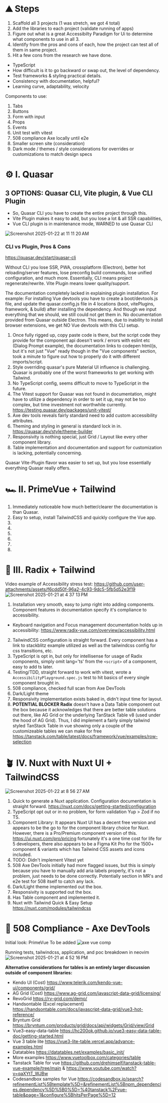 # ⛰️ Steps

1. Scaffold all 3 projects (1 was stretch, we got 4 total)
2. Add the libraries to each project (validate running of apps)
3. Figure out what is a great Accessibilty Paradigm for Ui to determine what components to use in all 3.
4. Identify from the pros and cons of each, how the project can test all of them in same project.
5. Hit a few cons from the research we have done.

- TypeScript
- How difficult is it to go backward or swap out, the level of dependency.
- Test frameworks & styling practical details.
- Consistency with documentation, helpful?
- Learning curve, adaptability, velocity

Components to use:

1. Tabs
2. Buttons
3. Form with input
4. Props
5. Events
6. Unit test with vitest
7. 508 compliance Axe locally until e2e
8. Smaller screen site (consideration)
9. Dark mode / themes / style considerations for overrides or customizations to match design specs

# ⚙️ I. Quasar

## 3 OPTIONS: Quasar CLI, Vite plugin, & Vue CLI Plugin

- So, Quasar CLI you have to create the entire project through this.
- Vite Plugin makes it easy to add, but you lose a lot & all SSR capabilities,
- Vue CLI plugin is in maintenance mode, WARNED to use Quasar CLI

![Screenshot 2025-01-22 at 11 11 20 AM](https://github.com/user-attachments/assets/0f3bf218-c384-4c6f-91f2-b658a1955548)

### CLI vs Plugin, Pros & Cons

<https://quasar.dev/start/quasar-cli>

Without CLI you lose SSR, PWA, crossplatform (Electron), better hot reloading/server features, lose preconfig build commands, lose unified configuration, and much more.
Essentially, CLI means project regenerate/rewrite. Vite Plugin means lower quality/support.

The documentation completely lacked in explaining plugin installation. For example:
For installing Vue devtools you have to create a boot/devtools.js file, and update the quasar.config.js file in 4 locations (boot, vitePlugins, framework, & build) after installing the dependency. And though we input everything that we should, we still could not get them in. No documentation provided from Quasar outside Electron. This means, due to inability to install browser extensions, we get NO Vue devtools with this CLI setup.

1. Once fully rigged up, copy paste code is there, but the script code they provide for the component api doesn't work / errors with eslint etc (Dialog Prompt example), the documentation links to codepen html/js, but it's not just "Vue" ready though in the "Vue components" section, took a minute to figure out how to properly do it with different imports/script.
2. Style overriding quasar's pure Material UI influence is challenging. Quasar is probably one of the worst frameworks to get working with Tailwind.
3. No TypeScript config, seems difficult to move to TypeScript in the future.
4. The Vitest support for Quasar was not found in documentation, might have to utilize a dependency in order to set it up, may not be too complex, but time investment not worthwhile currently.  <https://testing.quasar.dev/packages/unit-vitest/>
5. Axe dev tools reveals fairly standard need to add custom accessibility attributes.
6. Theming and styling in general is standard lock in in. <https://quasar.dev/style/theme-builder>
7. Responsivity is nothing special, just Grid / Layout like every other component library.
8. Table implementation and documentation and support for customization is lacking, potentially concerning.

Quasar Vite-Plugin flavor was easier to set up, but you lose essentially everything Quasar really offers.

# 🏎️ II. PrimeVue + Tailwind

1. Immediately noticeable how much better/clearer the documentation is than Quasar.
2. Easy to setup, install TailwindCSS and quickly configure the Vue app.
3.
4.
5.
6.
7.
8.

# 🏁 III. Radix + Tailwind

Video example of Accessibility stress test:
<https://github.com/user-attachments/assets/f6cdd50f-96a2-4c93-9dc5-5fb5d52e3f19>
![Screenshot 2025-01-21 at 4 37 13 PM](https://github.com/user-attachments/assets/3cdae166-5f87-4c7f-a2c9-03386227f5cc)

1. Installation very smooth, easy to jump right into adding components. Component features in documentation specify it's compliance to accessibility.

- Keyboard navigation and Focus management documentation holds up in accessibility: <https://www.radix-vue.com/overview/accessibility.html>

2. TailwindCSS configuration is straight forward. Every component has a link to stackblitz example utilized as well as the tailwindcss config for css transitions, etc.
3. TypeScript is opt in, but only for intellisense for usage of Radix components, simply omit lang='ts' from the `<script>` of a component, easy to add ts later.
4. Testing/TDD, straight forward to work with vitest, wrote a `AccessibilityPlayground.spec.js` test to hit basics of every single component brought in.
5. 508 compliance, checked full scan from Axe DevTools
6. Dark/Light theme
7. Responsivity implementation exists baked in, didn't input time for layout.
8. **POTENTIAL BLOCKER Radix** doesn't have a Data Table component out the box because it acknowledges that there are better table solutions out there, like AG Grid or the underlying TanStack Table v8 (used under the hood of AG Grid). Thus, I did implement a fairly simply tailwind styled TanStack Table in vue showing only a couple of the customizeable tables we can make for free <https://tanstack.com/table/latest/docs/framework/vue/examples/row-selection>

# 🪴 IV. Nuxt with Nuxt UI + TailwindCSS
![Screenshot 2025-01-22 at 8 56 27 AM](https://github.com/user-attachments/assets/cf28d51a-fcd8-4500-a70e-5c5feeb3d11b)

1. Quick to generate a Nuxt application. Configuration documentation is straight forward. <https://nuxt.com/docs/getting-started/configuration>
2. TypeScript opt out or in no problem, for form validation Yup > Zod if no TS.
3. Component Library: It appears Nuxt UI has a decent free version and appears to be the go to for the component library choice for Nuxt. However, there is a Pro/Premium component version of this. <https://ui.nuxt.com/pro/pricing> fortunately it's a one time cost for life for 5 developers, there also appears to be a Figma Kit Pro for the 1500+ component & variants which has Tailwind CSS assets and icons included.
4. TODO: Didn't implement Vitest yet
5. 508 Axe DevTools initially had more flagged issues, but this is simply because you have to manually add aria labels properly, it's not a problem, just needs to be done correctly. Potentially section in MR's and e2e test for 508 itself to catch any lack.
6. Dark/Light theme implemented out the box.
7. Responsivity is supported out the box.
8. Has Table component and implemented it.
9. Nuxt with Tailwind Quick & Easy Setup <https://nuxt.com/modules/tailwindcss>


# 📏 508 Compliance - Axe DevTools

Initial look:
PrimeVue To be added
![axe vue comp](https://github.com/user-attachments/assets/3626288b-0740-4350-82d5-88117cfb8c1a)


Running tests, tailwindcss, application, and poc breakdown in neovim
![Screenshot 2025-01-21 at 4 52 16 PM](https://github.com/user-attachments/assets/21438ff8-19a4-44ba-a5cf-959c3d5c5446)

**Alternative considerations for tables is an entirely larger discussion outside of component libraries:**

- Kendo UI (Cost) <https://www.telerik.com/kendo-vue-ui/components/grid/>
- AG Grid (Cost) <https://www.ag-grid.com/javascript-data-grid/licensing/>
- RevoGrid <https://rv-grid.com/demo/>
- Handsontable (Excel replacement)  <https://handsontable.com/docs/javascript-data-grid/vue3-hot-reference/>
- Bryntum Grid <https://bryntum.com/products/grid/docs/api/widgets/Grid/view/Grid>
- Vue3-easy-data-table <https://hc200ok.github.io/vue3-easy-data-table-doc/getting-started.html>
- Vue 3 table lite <https://vue3-lite-table.vercel.app/advance-examples.html>
- Datatables <https://datatables.net/examples/basic_init/>
- More examples <https://www.vuetoolbox.com/categories/table>
- Tanstack Table for vue <https://github.com/drehimself/tanstack-table-vue-example/tree/main> & <https://www.youtube.com/watch?v=qaXYtT_WJBw>
- Codesandbox samples for Vue <https://codesandbox.io/search?refinementList%5Btemplate%5D=&refinementList%5Bnpm_dependencies.dependency%5D%5B0%5D=%40tanstack%2Fvue-table&page=1&configure%5BhitsPerPage%5D=12>

